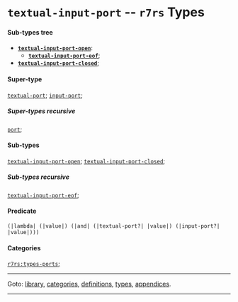 

<a id='type__r7rs__textual-input-port'></a>

# `textual-input-port` -- `r7rs` Types


#### Sub-types tree

* **[`textual-input-port-open`](../../r7rs/types/textual-input-port-open.md#type__r7rs__textual-input-port-open)**:
  * **[`textual-input-port-eof`](../../r7rs/types/textual-input-port-eof.md#type__r7rs__textual-input-port-eof)**;
* **[`textual-input-port-closed`](../../r7rs/types/textual-input-port-closed.md#type__r7rs__textual-input-port-closed)**;


#### Super-type

[`textual-port`](../../r7rs/types/textual-port.md#type__r7rs__textual-port);
[`input-port`](../../r7rs/types/input-port.md#type__r7rs__input-port);


##### Super-types recursive

[`port`](../../r7rs/types/port.md#type__r7rs__port);


#### Sub-types

[`textual-input-port-open`](../../r7rs/types/textual-input-port-open.md#type__r7rs__textual-input-port-open);
[`textual-input-port-closed`](../../r7rs/types/textual-input-port-closed.md#type__r7rs__textual-input-port-closed);


##### Sub-types recursive

[`textual-input-port-eof`](../../r7rs/types/textual-input-port-eof.md#type__r7rs__textual-input-port-eof);


#### Predicate

```
(|lambda| (|value|) (|and| (|textual-port?| |value|) (|input-port?| |value|)))
```


#### Categories

[`r7rs:types-ports`](../../r7rs/categories/r7rs_3a_types-ports.md#category__r7rs__r7rs_3a_types-ports);

----

Goto: [library](../../r7rs/_index.md#library__r7rs), [categories](../../r7rs/categories/_index.md#toc__r7rs__categories), [definitions](../../r7rs/definitions/_index.md#toc__r7rs__definitions), [types](../../r7rs/types/_index.md#toc__r7rs__types), [appendices](../../r7rs/appendices/_index.md#toc__r7rs__appendices).

----

